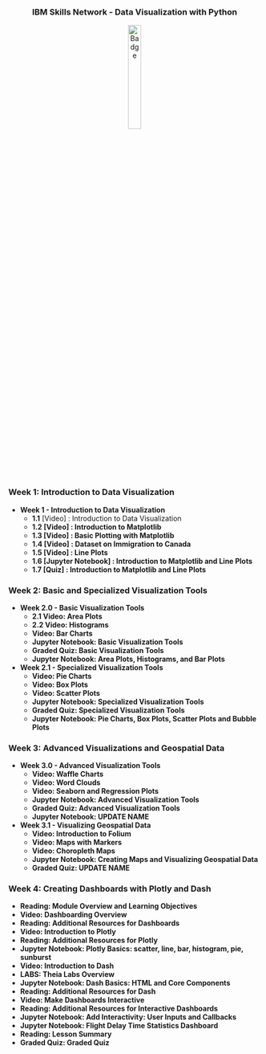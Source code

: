 <div align="center">
    <h3>IBM Skills Network - Data Visualization with Python</h3>
        <img src="/_Coursera_Data_Analysis_w_Python.png" alt="Badge" style="width:23%">
</div>

### Week 1: Introduction to Data Visualization</b>
- <b>Week 1 - Introduction to Data Visualization</b>
    + <b>1.1</b> [Video] : Introduction to Data Visualization
    + <b>1.2<b> [Video] : Introduction to Matplotlib
    + <b>1.3 <b> [Video] : Basic Plotting with Matplotlib
    + <b>1.4 <b> [Video] : Dataset on Immigration to Canada
    + <b>1.5 <b> [Video] : Line Plots
    + <b>1.6 <b> [Jupyter Notebook] : Introduction to Matplotlib and Line Plots
    + <b>1.7 <b> [Quiz] : Introduction to Matplotlib and Line Plots

### Week 2: Basic and Specialized Visualization Tools</b>
- <b>Week 2.0 - Basic Visualization Tools</b>
    - <b>2.1 Video: </b>Area Plots
    - <b>2.2 Video: </b>Histograms
    - <b>Video: </b>Bar Charts
    - <b>Jupyter Notebook: </b>Basic Visualization Tools
    - <b>Graded Quiz: </b>Basic Visualization Tools
    - <b>Jupyter Notebook: </b>Area Plots, Histograms, and Bar Plots
- <b>Week 2.1 - Specialized Visualization Tools</b>
    - <b>Video: </b>Pie Charts
    - <b>Video: </b>Box Plots
    - <b>Video: </b>Scatter Plots
    - <b>Jupyter Notebook: </b>Specialized Visualization Tools
    - <b>Graded Quiz: </b>Specialized Visualization Tools
    - <b>Jupyter Notebook: </b>Pie Charts, Box Plots, Scatter Plots and Bubble Plots

### Week 3: Advanced Visualizations and Geospatial Data
- <b>Week 3.0 - Advanced Visualization Tools</b>
    - <b>Video: </b>Waffle Charts
    - <b>Video: </b>Word Clouds
    - <b>Video: </b>Seaborn and Regression Plots
    - <b>Jupyter Notebook: </b>Advanced Visualization Tools
    - <b>Graded Quiz: </b>Advanced Visualization Tools
    - <b>Jupyter Notebook: </b>UPDATE NAME
 - <b>Week 3.1 - Visualizing Geospatial Data</b>
    - <b>Video: </b>Introduction to Folium 
    - <b>Video: </b>Maps with Markers
    - <b>Video: </b>Choropleth Maps
    - <b>Jupyter Notebook: </b>Creating Maps and Visualizing Geospatial Data
    - <b>Graded Quiz: </b>UPDATE NAME
    
 ### Week 4: Creating Dashboards with Plotly and Dash
- <b>Reading: </b>Module Overview and Learning Objectives
- <b>Video: </b>Dashboarding Overview
- <b>Reading: </b>Additional Resources for Dashboards
- <b>Video: </b>Introduction to Plotly
- <b>Reading: </b>Additional Resources for Plotly
- <b>Jupyter Notebook: </b>Plotly Basics: scatter, line, bar, histogram, pie, sunburst
- <b>Video: </b>Introduction to Dash
- <b>LABS: </b>Theia Labs Overview
- <b>Jupyter Notebook: </b>Dash Basics: HTML and Core Components
- <b>Reading: </b>Additional Resources for Dash
- <b>Video: </b>Make Dashboards Interactive
- <b>Reading: </b>Additional Resources for Interactive Dashboards
- <b>Jupyter Notebook: </b>Add Interactivity: User Inputs and Callbacks
- <b>Jupyter Notebook: </b>Flight Delay Time Statistics Dashboard 
- <b>Reading: </b>Lesson Summary
- <b>Graded Quiz: </b>Graded Quiz
    
 
    
    
    
    
    
    
    
